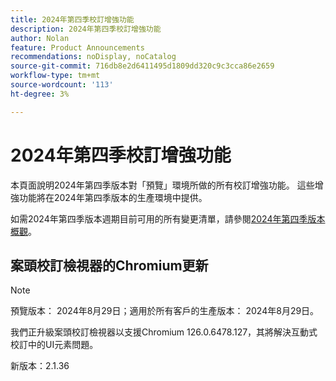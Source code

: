```yaml
---
title: 2024年第四季校訂增強功能
description: 2024年第四季校訂增強功能
author: Nolan
feature: Product Announcements
recommendations: noDisplay, noCatalog
source-git-commit: 716db8e2d6411495d1809dd320c9c3cca86e2659
workflow-type: tm+mt
source-wordcount: '113'
ht-degree: 3%

---
```


# 2024年第四季校訂增強功能

本頁面說明2024年第四季版本對「預覽」環境所做的所有校訂增強功能。 這些增強功能將在2024年第四季版本的生產環境中提供。

如需2024年第四季版本週期目前可用的所有變更清單，請參閱[2024年第四季版本概觀](/help/quicksilver/product-announcements/product-releases/24-q4-release-activity/24-q4-release-overview.md)。

## 案頭校訂檢視器的Chromium更新

>[!NOTE]
>
>預覽版本： 2024年8月29日；適用於所有客戶的生產版本： 2024年8月29日。

我們正升級案頭校訂檢視器以支援Chromium 126.0.6478.127，其將解決互動式校訂中的UI元素問題。

新版本：2.1.36
